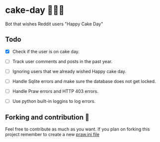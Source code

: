 # cake-day 🍰🎂🧁

Bot that wishes Reddit users "Happy Cake Day" 


## Todo

- [X] Check if the user is on cake day.
- [ ] Track user comments and posts in the past year.
- [ ] Ignoring users that we already wished Happy cake day.
- [ ] Handle Sqlite errors and make sure the database does not get locked.
- [ ] Handle Praw errors and HTTP 403 errors.
- [ ] Use python built-in loggins to log errors.



## Forking and contribution 🎳
Feel free to contribute as much as you want. If you plan on forking this project remember to create a new [praw.ini file](https://praw.readthedocs.io/en/latest/getting_started/configuration/prawini.html?highlight=praw.ini)


